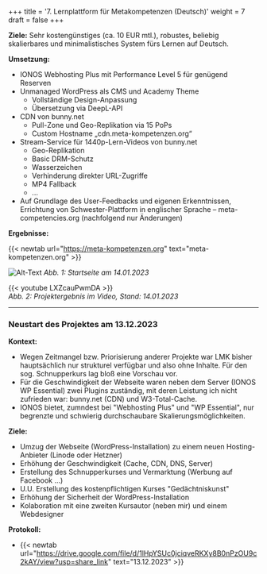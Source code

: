 +++
title = '7. Lernplattform für Metakompetenzen (Deutsch)'
weight = 7
draft = false
+++


**Ziele:** Sehr kostengünstiges (ca. 10 EUR mtl.), robustes, beliebig skalierbares und minimalistisches System fürs Lernen auf Deutsch.

**Umsetzung:**
- IONOS Webhosting Plus mit Performance Level 5 für genügend Reserven
- Unmanaged WordPress als CMS und Academy Theme
  - Vollständige Design-Anpassung
  - Übersetzung via DeepL-API
- CDN von bunny.net
  - Pull-Zone und Geo-Replikation via 15 PoPs
  - Custom Hostname „cdn.meta-kompetenzen.org“
- Stream-Service für 1440p-Lern-Videos von bunny.net
  - Geo-Replikation
  - Basic DRM-Schutz
  - Wasserzeichen
  - Verhinderung direkter URL-Zugriffe
  - MP4 Fallback
  - ...
- Auf Grundlage des User-Feedbacks und eigenen Erkenntnissen, Errichtung von Schwester-Plattform in englischer Sprache – meta-competencies.org (nachfolgend nur Änderungen)

**Ergebnisse:**

{{< newtab url="https://meta-kompetenzen.org" text="meta-kompetenzen.org" >}}

![Alt-Text](/img/p7.1.jpg)
*Abb. 1: Startseite am 14.01.2023*  

{{< youtube LXZcauPwmDA >}}  
*Abb. 2: Projektergebnis im Video, Stand: 14.01.2023*  

***

### Neustart des Projektes am 13.12.2023

**Kontext:**
- Wegen Zeitmangel bzw. Priorisierung anderer Projekte war LMK bisher hauptsächlich nur strukturel verfügbar und also ohne Inhalte. Für den sog. Schnupperkurs lag bloß eine Vorschau vor. 
- Für die Geschwindigkeit der Webseite waren neben dem Server (IONOS WP Essential) zwei Plugins zuständig, mit deren Leistung ich nicht zufrieden war: bunny.net (CDN) und W3-Total-Cache.
- IONOS bietet, zumndest bei "Webhosting Plus" und "WP Essential", nur begrenzte und schwierig durchschaubare Skalierungsmöglichkeiten.


**Ziele:**
- Umzug der Webseite (WordPress-Installation) zu einem neuen Hosting-Anbieter (Linode oder Hetzner)
- Erhöhung der Geschwindigkeit (Cache, CDN, DNS, Server)
- Erstellung des Schnupperkurses und Vermarktung (Werbung auf Facebook ...)
- U.U. Erstellung des kostenpflichtigen Kurses "Gedächtniskunst"
- Erhöhung der Sicherheit der WordPress-Installation
- Kolaboration mit eine zweiten Kursautor (neben mir) und einem Webdesigner 

**Protokoll:**
- {{< newtab url="https://drive.google.com/file/d/1lHpYSUc0jciqveRKXy8B0nPzOU9c2kAY/view?usp=share_link" text="13.12.2023" >}}

